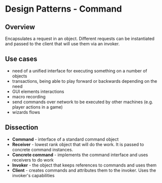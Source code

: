# Design Patterns - Command

## Overview

Encapsulates a request in an object. Different requests can be instantiated
and passed to the client that will use them via an invoker.

## Use cases

- need of a unified interface for executing something on a number of objects
- transactions, being able to play forward or backwards depending on the need
- GUI elements interactions
- macro recording
- send commands over network to be executed by other machines
(e.g. player actions in a game)
- wizards flows

## Dissection
- **Command** - interface of a standard command object
- **Receiver** - lowest rank object that will do the work. It is passed to
concrete command instances.
- **Concrete command** - implements the command interface and uses receivers
to do work
- **Invoker** - the object that keeps references to commands and uses them
- **Client** - creates commands and attributes them to the invoker. Uses the
invoker's capabilities
